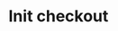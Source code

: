 # Init checkout

<tabs>
  <tab title="%code-phplegacy%">
<code-block lang="PHP">
<![CDATA[
//
]]>
</code-block>
  </tab>
  <tab title="%code-php%">
<code-block lang="PHP">
<![CDATA[
//
]]>
</code-block>
  </tab>
  <tab title="%code-csharp%">
<code-block lang="c#">
<![CDATA[
//
]]>
</code-block>
  </tab>
  <tab title="%code-python%">
<code-block lang="Python">
<![CDATA[
//
]]>
</code-block>
  </tab>
</tabs>